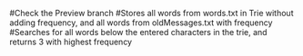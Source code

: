 #Check the Preview branch
#Stores all words from words.txt in Trie without adding frequency, and all words from oldMessages.txt with frequency
#Searches for all words below the entered characters in the trie, and returns 3 with highest frequency
